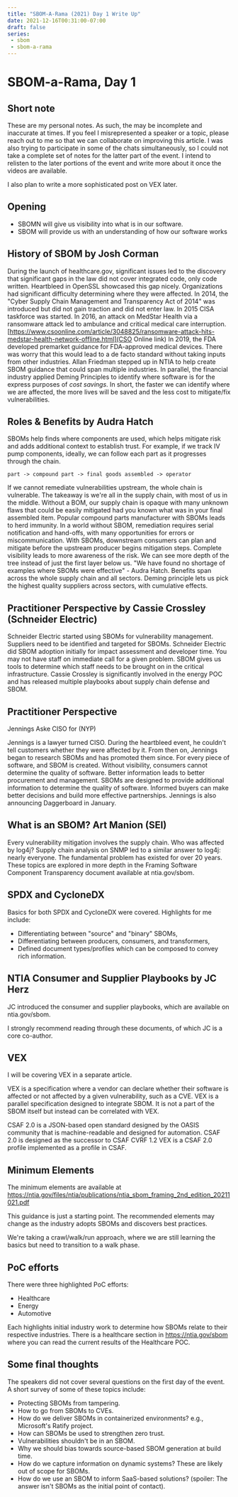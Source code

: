 ```yaml
---
title: "SBOM-A-Rama (2021) Day 1 Write Up"
date: 2021-12-16T00:31:00-07:00
draft: false
series:
 - sbom
 - sbom-a-rama
---
```


# SBOM-a-Rama, Day 1


## Short note
These are my personal notes.
As such, the may be incomplete and inaccurate at times.
If you feel I misrepresented a speaker or a topic, please reach out to me so that we can collaborate on improving this article.
I was also trying to participate in some of the chats simultaneously, so I could not take a complete set of notes for the latter part of the event.
I intend to relisten to the later portions of the event and write more about it once the videos are available.

I also plan to write a more sophisticated post on VEX later.

## Opening
* SBOMN will give us visibility into what is in our software.
* SBOM will provide us with an understanding of how our software works 

## History of SBOM by Josh Corman
During the launch of healthcare.gov, significant issues led to the discovery that significant gaps in the law did not cover integrated code, only code written.
Heartbleed in OpenSSL showcased this gap nicely.
Organizations had significant difficulty determining where they were affected.
In 2014, the "Cyber Supply Chain Management and Transparency Act of 2014" was introduced but did not gain traction and did not enter law.
In 2015 CISA taskforce was started.
In 2016, an attack on MedStar Health via a ransomware attack led to ambulance and critical medical care interruption. [https://www.csoonline.com/article/3048825/ransomware-attack-hits-medstar-health-network-offline.html](CSO Online link)
In 2019, the FDA developed premarket guidance for FDA-approved medical devices.
There was worry that this would lead to a de facto standard without taking inputs from other industries.
Allan Friedman stepped up in NTIA to help create SBOM guidance that could span multiple industries.
In parallel, the financial industry applied Deming Principles to identify where software is for the express purposes of *cost savings*.
In short, the faster we can identify where we are affected, the more lives will be saved and the less cost to mitigate/fix vulnerabilities.

## Roles & Benefits by Audra Hatch

SBOMs help finds where components are used, which helps mitigate risk and adds additional context to establish trust.
For example, if we track IV pump components, ideally, we can follow each part as it progresses through the chain.

```
part -> compound part -> final goods assembled -> operator
```

If we cannot remediate vulnerabilities upstream, the whole chain is vulnerable.
The takeaway is we're all in the supply chain, with most of us in the middle.
Without a BOM, our supply chain is opaque with many unknown flaws that could be easily mitigated had you known what was in your final assembled item.
Popular compound parts manufacturer with SBOMs leads to herd immunity.
In a world without SBOM, remediation requires serial notification and hand-offs, with many opportunities for errors or miscommunication.
With SBOMs, downstream consumers can plan and mitigate before the upstream producer begins mitigation steps.
Complete visibility leads to more awareness of the risk.
We can see more depth of the tree instead of just the first layer below us.
"We have found no shortage of examples where SBOMs were effective" - Audra Hatch.
Benefits span across the whole supply chain and all sectors.
Deming principle lets us pick the highest quality suppliers across sectors, with cumulative effects.

## Practitioner Perspective by Cassie Crossley (Schneider Electric)

Schneider Electric started using SBOMs for vulnerability management.
Suppliers need to be identified and targeted for SBOMs.
Schneider Electric did SBOM adoption initially for impact assessment and developer time.
You may not have staff on immediate call for a given problem.
SBOM gives us tools to determine which staff needs to be brought on in the critical infrastructure.
Cassie Crossley is significantly involved in the energy POC and has released multiple playbooks about supply chain defense and SBOM.

## Practitioner Perspective
Jennings Aske CISO for (NYP)

Jennings is a lawyer turned CISO.
During the heartbleed event, he couldn't tell customers whether they were affected by it.
From then on, Jennings began to research SBOMs and has promoted them since.
For every piece of software, and SBOM is created. 
Without visibility, consumers cannot determine the quality of software.
Better information leads to better procurement and management.
SBOMs are designed to provide additional information to determine the quality of software.
Informed buyers can make better decisions and build more effective partnerships.
Jennings is also announcing Daggerboard in January. 

## What is an SBOM? Art Manion (SEI)

Every vulnerability mitigation involves the supply chain.
Who was affected by log4j? Supply chain analysis on SNMP led to a similar answer to log4j: nearly everyone.
The fundamental problem has existed for over 20 years.
These topics are explored in more depth in the Framing Software Component Transparency document available at ntia.gov/sbom.

## SPDX and CycloneDX
Basics for both SPDX and CycloneDX were covered.
Highlights for me include:

* Differentiating between "source" and "binary" SBOMs,
* Differentiating between producers, consumers, and transformers,
* Defined document types/profiles which can be composed to convey rich information.

## NTIA Consumer and Supplier Playbooks by JC Herz
JC introduced the consumer and supplier playbooks, which are available on ntia.gov/sbom.

I strongly recommend reading through these documents, of which JC is a core co-author.

## VEX
I will be covering VEX in a separate article.

VEX is a specification where a vendor can declare whether their software is affected or not affected by a given vulnerability, such as a CVE. VEX is a parallel specification designed to integrate SBOM. It is not a part of the SBOM itself but instead can be correlated with VEX.

CSAF 2.0 is a JSON-based open standard designed by the OASIS community that is machine-readable and designed for automation.
CSAF 2.0 is designed as the successor to CSAF CVRF 1.2
VEX is a CSAF 2.0 profile implemented as a profile in CSAF.

## Minimum Elements
The minimum elements are available at https://ntia.gov/files/ntia/publications/ntia_sbom_framing_2nd_edition_20211021.pdf

This guidance is just a starting point. The recommended elements may change as the industry adopts SBOMs and discovers best practices.

We're taking a crawl/walk/run approach, where we are still learning the basics but need to transition to a walk phase.

## PoC efforts
There were three highlighted PoC efforts:
* Healthcare
* Energy
* Automotive

Each highlights initial industry work to determine how SBOMs relate to their respective industries. There is a healthcare section in https://ntia.gov/sbom where you can read the current results of the Healthcare POC.

## Some final thoughts
The speakers did not cover several questions on the first day of the event. A short survey of some of these topics include:

* Protecting SBOMs from tampering.
* How to go from SBOMs to CVEs.
* How do we deliver SBOMs in containerized environments? e.g., Microsoft's Ratify project.
* How can SBOMs be used to strengthen zero trust.
* Vulnerabilities shouldn't be in an SBOM.
* Why we should bias towards source-based SBOM generation at build time.
* How do we capture information on dynamic systems? These are likely out of scope for SBOMs.
* How do we use an SBOM to inform SaaS-based solutions? (spoiler: The answer isn't SBOMs as the initial point of contact).
